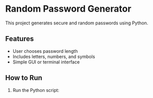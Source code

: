 # Random Password Generator

This project generates secure and random passwords using Python.

## Features
- User chooses password length
- Includes letters, numbers, and symbols
- Simple GUI or terminal interface

## How to Run
1. Run the Python script:
